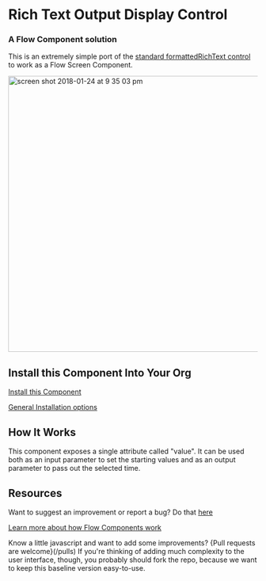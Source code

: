 # Rich Text Output Display Control #

### A Flow Component solution  ###

This is an extremely simple port of the [standard formattedRichText control](https://developer.salesforce.com/docs/atlas.en-us.lightning.meta/lightning/aura_compref_lightning_formattedRichText.htm) to work as a Flow Screen Component.


<img width="557" alt="screen shot 2018-01-24 at 9 35 03 pm" src="https://user-images.githubusercontent.com/3140883/35372394-8355b92a-014e-11e8-9333-92fb3bf0f4b5.png">

## Install this Component Into Your Org ##

[Install this Component](https://sites.google.com/view/flowunofficial/flow-screen-components/rich-text-display)

[General Installation options](/flow_screen_components/InstallScreenComponents.md)

## How It Works ##

This component exposes a single attribute called "value". It can be used both as an input parameter to set the starting values and as an output parameter to pass out the selected time. 


## Resources ##

Want to suggest an improvement or report a bug? Do that [here](/issues)

[Learn more about how Flow Components work](/README.md)

Know a little javascript and want to add some improvements? {Pull requests are welcome}(/pulls) If you're thinking of adding much complexity to the user interface, though, you probably should fork the repo, because we want to keep this baseline version easy-to-use.



